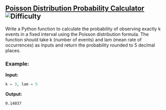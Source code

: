 ## [Poisson Distribution Probability Calculator](https://www.deep-ml.com/problems/81) ![Difficulty](https://img.shields.io/badge/-Easy-brightgreen)

Write a Python function to calculate the probability of observing exactly k events in a fixed interval using the Poisson distribution formula. The function should take k (number of events) and lam (mean rate of occurrences) as inputs and return the probability rounded to 5 decimal places.

### Example:

**Input:**

```python
k = 3, lam = 5
```


**Output:**

```0.14037```
